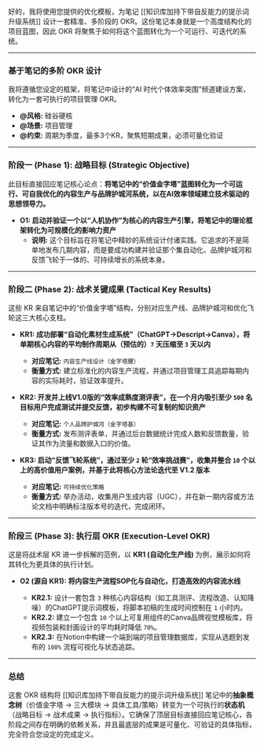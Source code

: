 好的，我将使用您提供的优化模板，为笔记 [[知识库加持下带自反能力的提示词升级系统]] 设计一套精准、多阶段的 OKR。这份笔记本身就是一个高度结构化的项目蓝图，因此 OKR 将聚焦于如何将这个蓝图转化为一个可运行、可迭代的系统。

---

### **基于笔记的多阶 OKR 设计**

我将遵循您设定的框架，将笔记中设计的“AI 时代个体效率突围”频道建设方案，转化为一套可执行的项目管理 OKR。

*   **@风格:** 硅谷硬核
*   **@场景:** 项目管理
*   **@约束:** 周期为季度，最多3个KR，聚焦短期成果，必须可量化验证

---

### **阶段一 (Phase 1): 战略目标 (Strategic Objective)**

此目标直接回应笔记核心论点：**将笔记中的“价值金字塔”蓝图转化为一个可运行、可自我优化的内容生产与品牌护城河系统，以在AI效率领域建立技术驱动的思想领导力。**

*   **O1: 启动并验证一个以“人机协作”为核心的内容生产引擎，将笔记中的理论框架转化为可规模化的影响力资产**
    *   **说明:** 这个目标旨在将笔记中精妙的系统设计付诸实践。它追求的不是简单地发布几期内容，而是要成功构建并验证那个集自动化、品牌护城河和反馈飞轮于一体的、可持续增长的系统本身。

---

### **阶段二 (Phase 2): 战术关键成果 (Tactical Key Results)**

这些 KR 来自笔记中的“价值金字塔”结构，分别对应生产线、品牌护城河和优化飞轮这三大核心支柱。

*   **KR1: 成功部署“自动化素材生成系统”（ChatGPT→Descript→Canva），将单期核心内容的平均制作周期从（预估的）`7` 天压缩至 `3` 天以内**
    *   **对应笔记:** `内容生产线设计（金字塔腰）`
    *   **衡量方式:** 建立标准化的内容生产流程，并通过项目管理工具追踪每期内容的实际耗时，验证效率提升。

*   **KR2: 开发并上线V1.0版的“效率成熟度测评表”，在一个月内吸引至少 `500` 名目标用户完成测试并提交反馈，初步构建不可复制的知识资产**
    *   **对应笔记:** `个人品牌护城河（金字塔基）`
    *   **衡量方式:** 发布测评表单，并通过后台数据统计完成人数和反馈数量，验证其作为流量和数据入口的价值。

*   **KR3: 启动“反馈飞轮系统”，通过至少 `2` 轮“效率挑战赛”，收集并整合 `10` 个以上的高价值用户案例，并基于此将核心方法论迭代至 V1.2 版本**
    *   **对应笔记:** `可持续优化策略`
    *   **衡量方式:** 举办活动，收集用户生成内容（UGC），并在新一期内容或方法论文档中明确标注版本号的迭代，完成闭环。

---

### **阶段三 (Phase 3): 执行层 OKR (Execution-Level OKR)**

这是将战术层 KR 进一步拆解的范例，以 **KR1 (自动化生产线)** 为例，展示如何将其转化为更具体的执行计划。

*   **O2 (源自 KR1): 将内容生产流程SOP化与自动化，打造高效的内容流水线**

    *   **KR2.1:** 设计一套包含 `3` 种核心内容结构（如工具测评、流程改造、认知降噪）的ChatGPT提示词模板，将脚本初稿的生成时间控制在 `1` 小时内。
    *   **KR2.2:** 建立一个包含 `10` 个以上可复用组件的Canva品牌视觉模板库，将视频包装和封面设计的平均耗时降低 `70%`。
    *   **KR2.3:** 在Notion中构建一个端到端的项目管理数据库，实现从选题到发布的 `100%` 流程可视化与状态追踪。

---

### **总结**

这套 OKR 结构将 [[知识库加持下带自反能力的提示词升级系统]] 笔记中的**抽象概念树**（价值金字塔 -> 三大模块 -> 具体工具/策略）转变为一个可执行的**状态机**（战略目标 -> 战术成果 -> 执行指标）。它确保了顶层目标直接回应笔记核心，各阶段之间存在明确的依赖关系，并且最底层的成果是可量化、可验证的具体指标，完全符合您设定的完成定义。